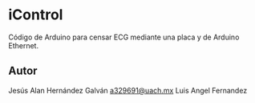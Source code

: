 # iControl

Código de Arduino para censar ECG mediante una placa y de Arduino Ethernet.

## Autor
Jesús Alan Hernández Galván a329691@uach.mx
Luis Angel Fernandez
